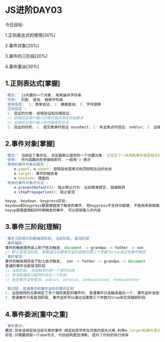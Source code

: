 # JS进阶DAY03

今日目标:

1.正则表达式的使用[30%]

2.事件对象[20%]

3.事件的三阶段[20%]

4.事件委派[30%]



## 1.正则表达式[掌握]

```javascript
`概念:` js内置的一个对象, 用来操作字符串.
`作用:` 匹配, 查找, 替换字符串
`使用场景:` 1. 表单验证; 2. 模糊查询; 3. 字符替换
`正则验证`: 
 1. 验证的分类: 前端验证和后端验证.
 // 前端验证用户输入的格式是否满足网站要求
 // 后端验证用户输入的内容是否合法
 2. 验证的时机: 1. 提交表单时验证 onsubmit; 2. 失去焦点时验证: onblur; 3. 边输入边验证: oninput
```



## 2.事件对象[掌握]

```javascript
`概念:` 当绑定了事件后, 浏览器默认提供的一个内置对象. 它包含了一系列和事件类型相关的属性和方法.
`使用:` 作为函数的形参接收即可, 一般用'e'表示
`常用的事件对象的属性`: 
	e.pageX, e.pageY: 获取鼠标距离文档顶部和左边的坐标
    e.target: 事件的触发者
    e.keyCode: 键盘码
`常用的事件对象的方法`:
	e.preventDefault(): 阻止默认行为: 比如表单提交, 链接跳转
    e.stopPropagation(): 阻止冒泡
 
keyup, keydown, keypress区别:
keydown和keypress都是键盘按下触发的事件, 但keypress不支持功能键; 不能用来获取输入的内容
keyup是键盘弹起的时候触发的事件, 可以获取输入的内容
```



## 3.事件三阶段[理解]

```javascript
`事件三阶段分别是捕获阶段, 当前阶段, 冒泡阶段`
`事件捕获:`
事件的触发顺序由上到下依次触发; document -> grandpa -> father -> son
// 默认是冒泡阶段, 需要通过设置事件监听函数的第三个参数为true来实现事件捕获
`事件冒泡:`
事件的触发顺序由下到上依次触发;  son -> father -> grandpa -> document
普通的事件也是冒泡阶段
// 当前阶段: 当前触发的那一个事件阶段
// 冒泡和捕获只能同时存在一个阶段
// 有些事件没有冒泡: onblur, onfocus, onmouseleave, onmouseenter

`面试题: 普通事件和事件监听的事件区别`
1. 当给相同的元素绑定了多个相同类型的事件时, 普通事件只会触发最后一个; 事件监听会依次触发
2. 普通事件只有冒泡阶段, 事件监听可以通过设置第三个参数为true来实现捕获阶段
```



## 4.事件委派[重中之重]

```javascript
`事件委派:` 
概念:将本该绑定给当前元素的事件,绑定给其写死在页面的祖先元素,利用e.target和事件冒泡实现对当前元素的操作.
好处:只需要获取一个dom节点, 代码结构更加清晰; 提升了代码的执行效率
```

